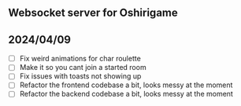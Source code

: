 ## Websocket server for Oshirigame

## 2024/04/09

- [ ] Fix weird animations for char roulette
- [ ] Make it so you cant join a started room
- [ ] Fix issues with toasts not showing up
- [ ] Refactor the frontend codebase a bit, looks messy at the moment
- [ ] Refactor the backend codebase a bit, looks messy at the moment

